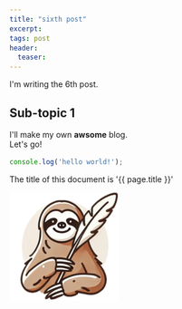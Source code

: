 ```yaml
---
title: "sixth post"
excerpt: 
tags: post
header:
  teaser: 
---
```


I'm writing the 6th post.

## Sub-topic 1

I'll make my own __awsome__ blog.<br/>
Let's go!

```javascript
console.log('hello world!');
```

The title of this document is '{{ page.title }}'

![text](/assets/favicon.ico/android-icon-192x192.png)

